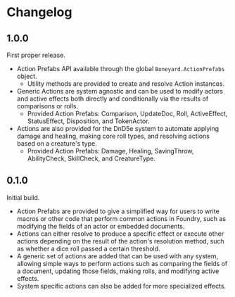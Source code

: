 # Changelog

## 1.0.0

First proper release.

- Action Prefabs API available through the global `Boneyard.ActionPrefabs` object.
  - Utility methods are provided to create and resolve Action instances.
- Generic Actions are system agnostic and can be used to modify actors and active effects both directly and conditionally via the results of comparisons or rolls.
  - Provided Action Prefabs: Comparison, UpdateDoc, Roll, ActiveEffect, StatusEffect, Disposition, and TokenActor.
- Actions are also provided for the DnD5e system to automate applying damage and healing, making core roll types, and resolving actions based on a creature's type.
  - Provided Action Prefabs: Damage, Healing, SavingThrow, AbilityCheck, SkillCheck, and CreatureType.

## 0.1.0

Initial build.

- Action Prefabs are provided to give a simplified way for users to write macros or other code that perform common actions in Foundry, such as modifying the fields of an actor or embedded documents.
- Actions can either resolve to produce a specific effect or execute other actions depending on the result of the action's resolution method, such as whether a dice roll passed a certain threshold.
- A generic set of actions are added that can be used with any system, allowing simple ways to perform actions such as comparing the fields of a document, updating those fields, making rolls, and modifying active effects.
- System specific actions can also be added for more specialized effects.
